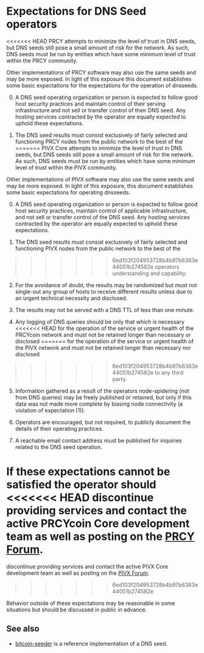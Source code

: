 Expectations for DNS Seed operators
====================================

<<<<<<< HEAD
PRCY attempts to minimize the level of trust in DNS seeds,
but DNS seeds still pose a small amount of risk for the network.
As such, DNS seeds must be run by entities which have some minimum
level of trust within the PRCY community.

Other implementations of PRCY software may also use the same
seeds and may be more exposed. In light of this exposure this
document establishes some basic expectations for the expectations
for the operation of dnsseeds.

0. A DNS seed operating organization or person is expected
to follow good host security practices and maintain control of
their serving infrastructure and not sell or transfer control of their
DNS seed. Any hosting services contracted by the operator are
equally expected to uphold these expectations.

1. The DNS seed results must consist exclusively of fairly selected and
functioning PRCY nodes from the public network to the best of the
=======
PIVX Core attempts to minimize the level of trust in DNS seeds,
but DNS seeds still pose a small amount of risk for the network.
As such, DNS seeds must be run by entities which have some minimum
level of trust within the PIVX community.

Other implementations of PIVX software may also use the same
seeds and may be more exposed. In light of this exposure, this
document establishes some basic expectations for operating dnsseeds.

0. A DNS seed operating organization or person is expected to follow good
host security practices, maintain control of applicable infrastructure,
and not sell or transfer control of the DNS seed. Any hosting services
contracted by the operator are equally expected to uphold these expectations.

1. The DNS seed results must consist exclusively of fairly selected and
functioning PIVX nodes from the public network to the best of the
>>>>>>> 6ed103f204953728b4b97b6363e44051b274582e
operators understanding and capability.

2. For the avoidance of doubt, the results may be randomized but must not
single-out any group of hosts to receive different results unless due to an
urgent technical necessity and disclosed.

3. The results may not be served with a DNS TTL of less than one minute.

4. Any logging of DNS queries should be only that which is necessary
<<<<<<< HEAD
for the operation of the service or urgent health of the PRCYcoin
network and must not be retained longer than necessary or disclosed
=======
for the operation of the service or urgent health of the PIVX
network and must not be retained longer than necessary nor disclosed
>>>>>>> 6ed103f204953728b4b97b6363e44051b274582e
to any third party.

5. Information gathered as a result of the operators node-spidering
(not from DNS queries) may be freely published or retained, but only
if this data was not made more complete by biasing node connectivity
(a violation of expectation (1)).

6. Operators are encouraged, but not required, to publicly document the
details of their operating practices.

7. A reachable email contact address must be published for inquiries
related to the DNS seed operation.

If these expectations cannot be satisfied the operator should
<<<<<<< HEAD
discontinue providing services and contact the active PRCYcoin
Core development team as well as posting on the
[PRCY Forum](https://forum.prcycoin.com).
=======
discontinue providing services and contact the active PIVX
Core development team as well as posting on the
[PIVX Forum](https://forum.pivx.org).
>>>>>>> 6ed103f204953728b4b97b6363e44051b274582e

Behavior outside of these expectations may be reasonable in some
situations but should be discussed in public in advance.

See also
----------
- [bitcoin-seeder](https://github.com/sipa/bitcoin-seeder) is a reference implementation of a DNS seed.
